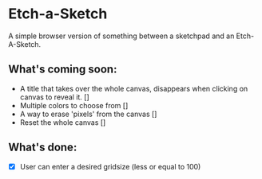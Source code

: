 # Etch-a-Sketch
A simple browser version of something between a sketchpad and an Etch-A-Sketch.

## What's coming soon:
* A title that takes over the whole canvas, disappears when clicking on canvas to reveal it. []
* Multiple colors to choose from []
* A way to erase 'pixels' from the canvas []
* Reset the whole canvas []

## What's done:
* [X] User can enter a desired gridsize (less or equal to 100) 

